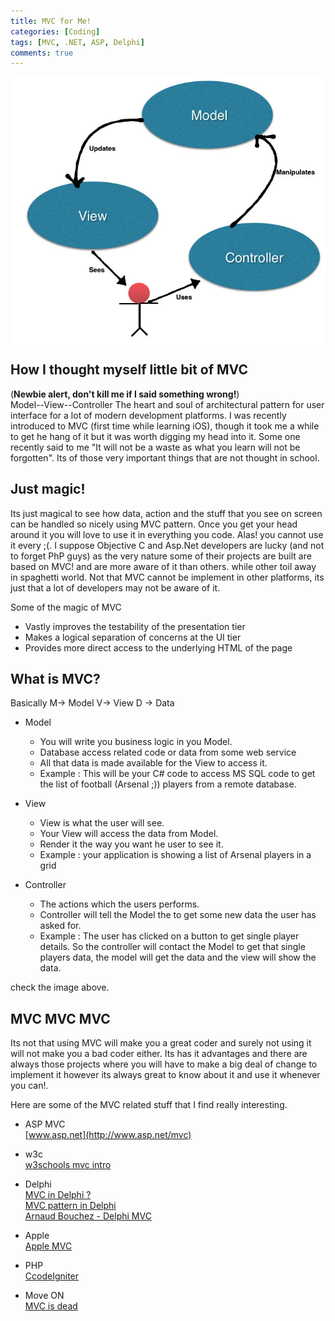 ```yaml
---
title: MVC for Me!
categories: [Coding]
tags: [MVC, .NET, ASP, Delphi]
comments: true
---
```



<div>
  <img align="middle" src="/img/Dotnet/mvc.jpg" >
</div>

How I thought myself little bit of MVC
------------
(**Newbie alert, don't kill me if I said something wrong!**) <br/>
Model--View--Controller
The heart and soul of architectural pattern for user interface for a lot of modern development platforms. I was recently introduced to MVC (first time while learning iOS), though it took me a while to get he hang of it but it was worth digging my head into it.
Some one recently said to me "It will not be a waste as what you learn will not be forgotten". Its of those very important things that are not thought in school.

Just magic!
------------
Its just magical to see how data, action and the stuff that you see on screen can be handled so nicely using MVC pattern. Once you get your head around it
you will love to use it in everything you code. Alas! you cannot use it every ;(. I suppose Objective C and Asp.Net developers are lucky (and not to forget PhP guys) as the very nature some of their projects are built are based on MVC! and are more aware of it than others. while other toil away in spaghetti world.
Not that MVC cannot be implement in other platforms, its just that a lot of developers may not be aware of it.

Some of the magic of MVC

  * Vastly improves the testability of the presentation tier
  * Makes a logical separation of concerns at the UI tier
  * Provides more direct access to the underlying HTML of the page

What is MVC?
------------
Basically M-> Model V-> View D -> Data
  * Model
     * You will write you business logic in you Model.
     * Database access related code or data from some web service
     * All that data is made available for the View to access it.
  	 * Example : This will be your C# code to access MS SQL code to get the list of football (Arsenal ;)) players from a remote database.
  * View
  	 * View is what the user will see.
  	 * Your View will access the data from Model.
  	 * Render it the way you want he user to see it.
  	 * Example : your application is showing a list of Arsenal players in a grid

  * Controller
  	 * The actions which the users performs.
  	 * Controller will tell the Model the to get some new data the user has asked for.
  	 * Example : The user has clicked on a button to get single player details. So the controller will contact the Model to get that single players data,
  	   the model will get the data and the view will show the data.

  check the image above.

MVC MVC MVC
------------
Its not that using MVC will make you a great coder and surely not using it will not make you a bad coder either. Its has it advantages and there are always those projects where you will have to make a big deal of change to implement it however its always great to know about it and use it whenever you can!.

Here are some of the MVC related stuff that I find really interesting.

   * ASP MVC 
   		<br/> [www.asp.net](http://www.asp.net/mvc)
   * w3c
   		<br/> [w3schools mvc intro](http://www.w3schools.com/aspnet/mvc_intro.asp)
   * Delphi 
   		<br/>[MVC in Delphi ?](http://programmers.stackexchange.com/questions/252028/best-practices-for-implementing-mvvm-and-mvc-in-delphi-pascal)
   		<br/>[MVC pattern in Delphi](http://stackoverflow.com/questions/6873469/delphi-7-trying-to-understand-the-mvc-pattern)
   		<br/>[Arnaud Bouchez - Delphi MVC](http://www.slideshare.net/ArnaudBouchez1/architecture-delphi-from-rad-to-mvc)
   * Apple 
   		<br/>[Apple MVC](https://developer.apple.com/library/mac/documentation/General/Conceptual/CocoaEncyclopedia/Model-View-Controller/Model-View-Controller.html)
   * PHP
   		<br/>[CcodeIgniter](http://www.codeigniter.com/)

   * Move ON
   		<br/>[MVC is dead](https://cirw.in/blog/time-to-move-on)		